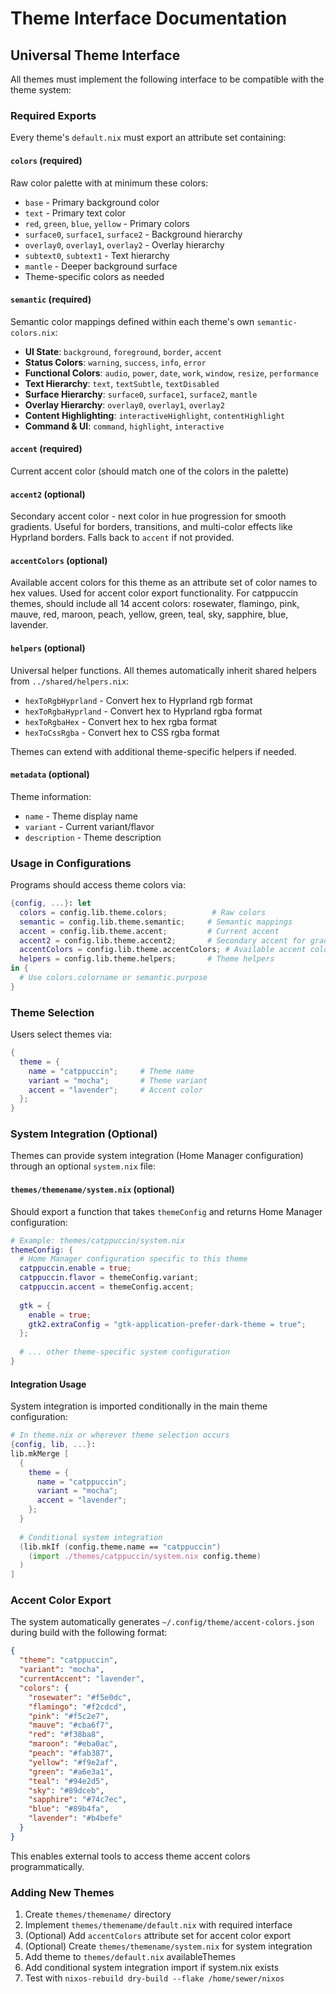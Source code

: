 # Theme Interface Documentation

## Universal Theme Interface

All themes must implement the following interface to be compatible with the theme system:

### Required Exports

Every theme's `default.nix` must export an attribute set containing:

#### `colors` (required)

Raw color palette with at minimum these colors:

- `base` - Primary background color
- `text` - Primary text color  
- `red`, `green`, `blue`, `yellow` - Primary colors
- `surface0`, `surface1`, `surface2` - Background hierarchy
- `overlay0`, `overlay1`, `overlay2` - Overlay hierarchy
- `subtext0`, `subtext1` - Text hierarchy
- `mantle` - Deeper background surface
- Theme-specific colors as needed

#### `semantic` (required)

Semantic color mappings defined within each theme's own `semantic-colors.nix`:
- **UI State**: `background`, `foreground`, `border`, `accent`
- **Status Colors**: `warning`, `success`, `info`, `error`
- **Functional Colors**: `audio`, `power`, `date`, `work`, `window`, `resize`, `performance`
- **Text Hierarchy**: `text`, `textSubtle`, `textDisabled`
- **Surface Hierarchy**: `surface0`, `surface1`, `surface2`, `mantle`
- **Overlay Hierarchy**: `overlay0`, `overlay1`, `overlay2`
- **Content Highlighting**: `interactiveHighlight`, `contentHighlight`
- **Command & UI**: `command`, `highlight`, `interactive`

#### `accent` (required)

Current accent color (should match one of the colors in the palette)

#### `accent2` (optional)

Secondary accent color - next color in hue progression for smooth gradients.
Useful for borders, transitions, and multi-color effects like Hyprland borders.
Falls back to `accent` if not provided.

#### `accentColors` (optional)

Available accent colors for this theme as an attribute set of color names to hex values.
Used for accent color export functionality. For catppuccin themes, should include
all 14 accent colors: rosewater, flamingo, pink, mauve, red, maroon, peach, yellow,
green, teal, sky, sapphire, blue, lavender.

#### `helpers` (optional)

Universal helper functions. All themes automatically inherit shared helpers from `../shared/helpers.nix`:
- `hexToRgbHyprland` - Convert hex to Hyprland rgb format
- `hexToRgbaHyprland` - Convert hex to Hyprland rgba format  
- `hexToRgbaHex` - Convert hex to hex rgba format
- `hexToCssRgba` - Convert hex to CSS rgba format

Themes can extend with additional theme-specific helpers if needed.

#### `metadata` (optional)

Theme information:
- `name` - Theme display name
- `variant` - Current variant/flavor
- `description` - Theme description

### Usage in Configurations

Programs should access theme colors via:
```nix
{config, ...}: let
  colors = config.lib.theme.colors;          # Raw colors
  semantic = config.lib.theme.semantic;     # Semantic mappings
  accent = config.lib.theme.accent;         # Current accent
  accent2 = config.lib.theme.accent2;       # Secondary accent for gradients
  accentColors = config.lib.theme.accentColors; # Available accent colors
  helpers = config.lib.theme.helpers;       # Theme helpers
in {
  # Use colors.colorname or semantic.purpose
}
```

### Theme Selection

Users select themes via:

```nix
{
  theme = {
    name = "catppuccin";     # Theme name
    variant = "mocha";       # Theme variant
    accent = "lavender";     # Accent color
  };
}
```

### System Integration (Optional)

Themes can provide system integration (Home Manager configuration) through an optional `system.nix` file:

#### `themes/themename/system.nix` (optional)

Should export a function that takes `themeConfig` and returns Home Manager configuration:

```nix
# Example: themes/catppuccin/system.nix
themeConfig: {
  # Home Manager configuration specific to this theme
  catppuccin.enable = true;
  catppuccin.flavor = themeConfig.variant;
  catppuccin.accent = themeConfig.accent;
  
  gtk = {
    enable = true;
    gtk2.extraConfig = "gtk-application-prefer-dark-theme = true";
  };
  
  # ... other theme-specific system configuration
}
```

#### Integration Usage

System integration is imported conditionally in the main theme configuration:

```nix
# In theme.nix or wherever theme selection occurs
{config, lib, ...}:
lib.mkMerge [
  {
    theme = {
      name = "catppuccin";
      variant = "mocha"; 
      accent = "lavender";
    };
  }
  
  # Conditional system integration
  (lib.mkIf (config.theme.name == "catppuccin")
    (import ./themes/catppuccin/system.nix config.theme)
  )
]
```

### Accent Color Export

The system automatically generates `~/.config/theme/accent-colors.json` during build with the following format:

```json
{
  "theme": "catppuccin",
  "variant": "mocha",
  "currentAccent": "lavender",
  "colors": {
    "rosewater": "#f5e0dc",
    "flamingo": "#f2cdcd",
    "pink": "#f5c2e7",
    "mauve": "#cba6f7",
    "red": "#f38ba8",
    "maroon": "#eba0ac",
    "peach": "#fab387",
    "yellow": "#f9e2af",
    "green": "#a6e3a1",
    "teal": "#94e2d5",
    "sky": "#89dceb",
    "sapphire": "#74c7ec",
    "blue": "#89b4fa",
    "lavender": "#b4befe"
  }
}
```

This enables external tools to access theme accent colors programmatically.

### Adding New Themes

1. Create `themes/themename/` directory
2. Implement `themes/themename/default.nix` with required interface
3. (Optional) Add `accentColors` attribute set for accent color export
4. (Optional) Create `themes/themename/system.nix` for system integration
5. Add theme to `themes/default.nix` availableThemes
6. Add conditional system integration import if system.nix exists
7. Test with `nixos-rebuild dry-build --flake /home/sewer/nixos`